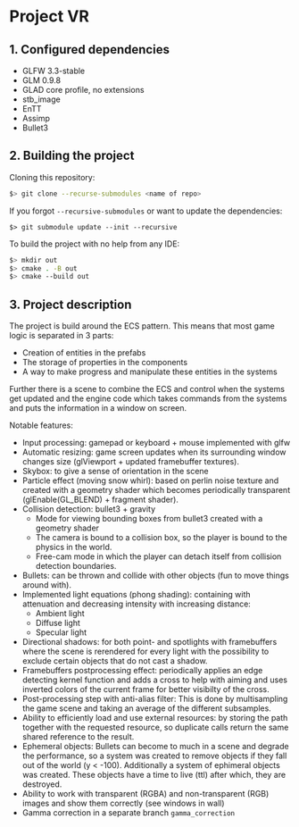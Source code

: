 # Project VR

## 1. Configured dependencies
* GLFW 3.3-stable
* GLM 0.9.8
* GLAD core profile, no extensions
* stb_image
* EnTT
* Assimp
* Bullet3

## 2. Building the project
Cloning this repository:
```bash
$> git clone --recurse-submodules <name of repo>
```

If you forgot `--recursive-submodules` or want to update the 
dependencies:
```
$> git submodule update --init --recursive
```

To build the project with no help from any IDE:
```bash
$> mkdir out
$> cmake . -B out
$> cmake --build out
```

## 3. Project description

The project is build around the ECS pattern. This means that most game logic is separated 
in 3 parts:
* Creation of entities in the prefabs
* The storage of properties in the components
* A way to make progress and manipulate these entities in the systems

Further there is a scene to combine the ECS and control when the systems get updated and the 
engine code which takes commands from the systems and puts the information in a window on screen.

Notable features:
* Input processing: gamepad or keyboard + mouse implemented with glfw
* Automatic resizing: game screen updates when its surrounding window changes size (glViewport + updated framebuffer textures).
* Skybox: to give a sense of orientation in the scene
* Particle effect (moving snow whirl): based on perlin noise texture and created with a geometry shader which becomes periodically transparent (glEnable(GL\_BLEND) + fragment shader).
* Collision detection: bullet3 + gravity
    * Mode for viewing bounding boxes from bullet3 created with a geometry shader
    * The camera is bound to a collision box, so the player is bound to the physics in the world.
    * Free-cam mode in which the player can detach itself from collision detection boundaries.
* Bullets: can be thrown and collide with other objects (fun to move things around with).
* Implemented light equations (phong shading): containing with attenuation and decreasing intensity with increasing distance:
    * Ambient light
    * Diffuse light
    * Specular light
* Directional shadows: for both point- and spotlights with framebuffers where the scene is rerendered for every light with the possibility to exclude certain objects that do not cast a shadow.
* Framebuffers postprocessing effect: periodically applies an edge detecting kernel function and adds a cross to help with aiming and uses inverted colors of the current frame for better visibilty of the cross.
* Post-processing step with anti-alias filter: This is done by multisampling the game scene and taking an average of the different subsamples.
* Ability to efficiently load and use external resources: by storing the path together with the requested resource, so duplicate calls return the same shared reference to the result.
* Ephemeral objects: Bullets can become to much in a scene and degrade the performance, so a system was created to remove objects if they fall out of the world (y < -100). Additionally a system of ephimeral objects was created.  These objects have a time to live (ttl) after which, they are destroyed.
* Ability to work with transparent (RGBA) and non-transparent (RGB) images and show them correctly (see windows in wall)
* Gamma correction in a separate branch `gamma_correction`
